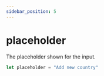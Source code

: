 ```yaml
---
sidebar_position: 5
---
```


# placeholder
The placeholder shown for the input.

```js
let placeholder = "Add new country"
```